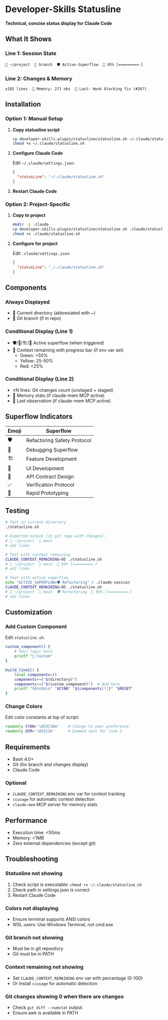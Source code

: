 # Developer-Skills Statusline

**Technical, concise status display for Claude Code**

## What It Shows

### Line 1: Session State
```
📁 ~/project  🌿 branch  🛡️ Active-Superflow  🧠 95% [=========-]
```

### Line 2: Changes & Memory
```
±102 lines  🧠 Memory: 271 obs  📝 Last: Hook blocking fix (#267)
```

## Installation

### Option 1: Manual Setup

1. **Copy statusline script**
   ```bash
   cp developer-skills-plugin/statusline/statusline.sh ~/.claude/statusline.sh
   chmod +x ~/.claude/statusline.sh
   ```

2. **Configure Claude Code**

   Edit `~/.claude/settings.json`:
   ```json
   {
     "statusLine": "~/.claude/statusline.sh"
   }
   ```

3. **Restart Claude Code**

### Option 2: Project-Specific

1. **Copy to project**
   ```bash
   mkdir -p .claude
   cp developer-skills-plugin/statusline/statusline.sh .claude/statusline.sh
   chmod +x .claude/statusline.sh
   ```

2. **Configure for project**

   Edit `.claude/settings.json`:
   ```json
   {
     "statusLine": "./.claude/statusline.sh"
   }
   ```

## Components

### Always Displayed
- 📁 Current directory (abbreviated with ~)
- 🌿 Git branch (if in repo)

### Conditional Display (Line 1)
- 🛡️/🐛/🏗️/🎨 Active superflow (when triggered)
- 🧠 Context remaining with progress bar (if env var set)
  - Green: >50%
  - Yellow: 25-50%
  - Red: <25%

### Conditional Display (Line 2)
- ±N lines: Git changes count (unstaged + staged)
- 🧠 Memory stats (if claude-mem MCP active)
- 📝 Last observation (if claude-mem MCP active)

## Superflow Indicators

| Emoji | Superflow |
|-------|-----------|
| 🛡️ | Refactoring Safety Protocol |
| 🐛 | Debugging Superflow |
| 🏗️ | Feature Development |
| 🎨 | UI Development |
| 🔌 | API Contract Design |
| ✅ | Verification Protocol |
| 🚀 | Rapid Prototyping |

## Testing

```bash
# Test in current directory
./statusline.sh

# Expected output (in git repo with changes):
# 📁 ~/project  🌿 main
# ±42 lines

# Test with context remaining
CLAUDE_CONTEXT_REMAINING=95 ./statusline.sh
# 📁 ~/project  🌿 main  🧠 95% [=========-]
# ±42 lines

# Test with active superflow
echo "ACTIVE_SUPERFLOW=🛡️ Refactoring" > .claude-session
CLAUDE_CONTEXT_REMAINING=95 ./statusline.sh
# 📁 ~/project  🌿 main  🛡️ Refactoring  🧠 95% [=========-]
# ±42 lines
```

## Customization

### Add Custom Component

Edit `statusline.sh`:

```bash
custom_component() {
    # Your logic here
    printf "🔧 Custom"
}

build_line1() {
    local components=()
    components+=("$(directory)")
    components+=("$(custom_component)")  # Add here
    printf "%b%s%b\n" "$CYAN" "${components[*]}" "$RESET"
}
```

### Change Colors

Edit color constants at top of script:

```bash
readonly CYAN='\033[36m'    # Change to your preference
readonly DIM='\033[2m'      # Dimmed text for line 2
```

## Requirements

- Bash 4.0+
- Git (for branch and changes display)
- Claude Code

### Optional
- `CLAUDE_CONTEXT_REMAINING` env var for context tracking
- `ccusage` for automatic context detection
- `claude-mem` MCP server for memory stats

## Performance

- Execution time: <50ms
- Memory: <1MB
- Zero external dependencies (except git)

## Troubleshooting

### Statusline not showing
1. Check script is executable: `chmod +x ~/.claude/statusline.sh`
2. Check path in settings.json is correct
3. Restart Claude Code

### Colors not displaying
- Ensure terminal supports ANSI colors
- WSL users: Use Windows Terminal, not cmd.exe

### Git branch not showing
- Must be in git repository
- Git must be in PATH

### Context remaining not showing
- Set `CLAUDE_CONTEXT_REMAINING` env var with percentage (0-100)
- Or install `ccusage` for automatic detection

### Git changes showing 0 when there are changes
- Check `git diff --numstat` output
- Ensure awk is available in PATH
